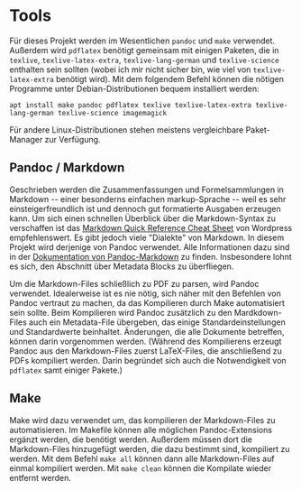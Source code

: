 # Tools

Für dieses Projekt werden im Wesentlichen `pandoc` und `make` verwendet. Außerdem wird `pdflatex` benötigt gemeinsam mit einigen Paketen, die in `texlive`, `texlive-latex-extra`, `texlive-lang-german` und `texlive-science` enthalten sein sollten (wobei ich mir nicht sicher bin, wie viel von `texlive-latex-extra` benötigt wird). Mit dem folgendem Befehl können die nötigen Programme unter Debian-Distributionen bequem installiert werden:

~~~
apt install make pandoc pdflatex texlive texlive-latex-extra texlive-lang-german texlive-science imagemagick
~~~

Für andere Linux-Distributionen stehen meistens vergleichbare Paket-Manager zur Verfügung.

## Pandoc / Markdown

Geschrieben werden die Zusammenfassungen und Formelsammlungen in Markdown -- einer besonderns einfachen markup-Sprache -- weil es sehr einsteigerfreundlich ist und dennoch gut formatierte Ausgaben erzeugen kann. Um sich einen schnellen Überblick über die Markdown-Syntax zu verschaffen ist das [Markdown Quick Reference Cheat 
Sheet](https://wordpress.com/support/markdown-quick-reference/) von Wordpress empfehlenswert. Es gibt jedoch viele "Dialekte" von Markdown. In diesem Projekt wird derjenige von Pandoc verwendet. Alle Informationen dazu sind in der [Dokumentation von Pandoc-Markdown](https://pandoc.org/MANUAL.html#pandocs-markdown) zu finden. Insbesondere lohnt es sich, den Abschnitt über Metadata Blocks zu überfliegen.

Um die Markdown-Files schließlich zu PDF zu parsen, wird Pandoc verwendet. Idealerweise ist es nie nötig, sich näher mit den Befehlen von Pandoc vertraut zu machen, da das Kompilieren durch Make automatisiert sein sollte. Beim Kompilieren wird Pandoc zusätzlich zu den Mardkdown-Files auch ein Metadata-File übergeben, das einige Standardeinstellungen und Standardwerte beinhaltet. Änderungen, die alle Dokumente betreffen, können darin vorgenommen werden. (Während des Kompilierens erzeugt Pandoc aus den Markdown-Files zuerst LaTeX-Files, die anschließend zu PDFs kompiliert werden. Darin begründet sich auch die Notwendigkeit von `pdflatex` samt einiger Pakete.)

## Make

Make wird dazu verwendet um, das kompilieren der Markdown-Files zu automatisieren. Im Makefile können alle möglichen Pandoc-Extensions ergänzt werden, die benötigt werden. Außerdem müssen dort die Markdown-Files hinzugefügt werden, die dazu bestimmt sind, kompiliert zu werden. Mit dem Befehl `make all` können dann alle Markdown-Files auf einmal kompiliert werden. Mit `make clean` können die Kompilate wieder entfernt werden.

